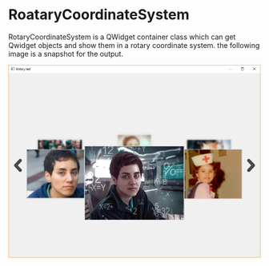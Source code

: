 # RoataryCoordinateSystem
RotaryCoordinateSystem is a QWidget container class which can get Qwidget objects and show them in a rotary coordinate system. the following image is a snapshot for the output.

![demo](demo.png)

